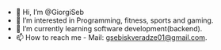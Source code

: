 - 👋 Hi, I’m @GiorgiSeb
- 👀 I’m interested in Programming, fitness, sports and gaming.
- 🌱 I’m currently learning software development(backend).
- 📫 How to reach me - Mail: gsebiskveradze01@gmail.com.
<!---
GiorgiSeb/GiorgiSeb is a ✨ special ✨ repository because its `README.md` (this file) appears on your GitHub profile.
You can click the Preview link to take a look at your changes.
--->
